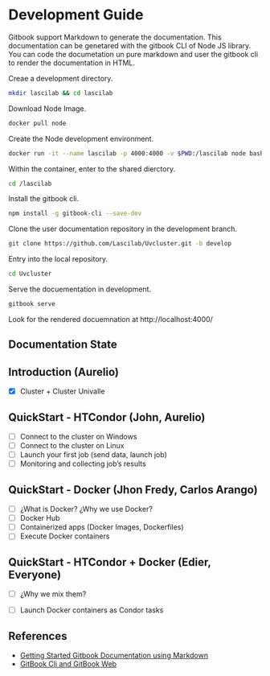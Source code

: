 # Development Guide

Gitbook support Markdown to generate the documentation. This documentation can be genetared with the 
gitbook CLI of Node JS library. You can code the documetation un pure markdown and user the gitbook cli
to render the documentation in HTML.

Creae a development directory.

```sh
mkdir lascilab && cd lascilab
```

Download Node Image.

```sh
docker pull node
```

Create the Node development environment.

```sh
docker run -it --name lascilab -p 4000:4000 -v $PWD:/lascilab node bash
```

Within the container, enter to the shared dierctory.

```sh
cd /lascilab
```

Install the gitbook cli.

```sh
npm install -g gitbook-cli --save-dev
```

Clone the user documentation repository in the development branch.

```sh
git clone https://github.com/Lascilab/Uvcluster.git -b develop
```

Entry into the local repository.

```sh
cd Uvcluster
```

Serve the docuementation in development.

```sh
gitbook serve
```

Look for the rendered docuemnation at http://localhost:4000/

## Documentation State 

## Introduction (Aurelio)
 - [x] Cluster + Cluster Univalle

## QuickStart - HTCondor (John, Aurelio)
- [ ] Connect to the cluster on Windows
- [ ] Connect to the cluster on Linux
- [ ] Launch your first job (send data, launch job)
- [ ] Monitoring and collecting job’s results

## QuickStart - Docker (Jhon Fredy, Carlos Arango)
- [ ] ¿What is Docker? ¿Why we use Docker?
- [ ] Docker Hub
- [ ] Containerized apps (Docker Images, Dockerfiles)
- [ ] Execute Docker containers

## QuickStart - HTCondor + Docker (Edier, Everyone)
- [ ] ¿Why we mix them?
- [ ] Launch Docker containers as Condor tasks


## References

* [Getting Started Gitbook Documentation using Markdown](https://www.netlify.com/blog/2015/12/08/a-step-by-step-guide-gitbook-on-netlify/)
* [GitBook Cli and GitBook Web](https://docs.gitbook.com/v2-changes/important-differences)
